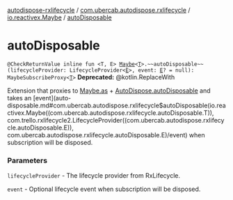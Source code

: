 [autodispose-rxlifecycle](../../index.md) / [com.ubercab.autodispose.rxlifecycle](../index.md) / [io.reactivex.Maybe](index.md) / [autoDisposable](./auto-disposable.md)

# autoDisposable

`@CheckReturnValue inline fun <T, E> `[`Maybe`](http://reactivex.io/RxJava/2.x/javadoc/io/reactivex/Maybe.html)`<`[`T`](auto-disposable.md#T)`>.~~autoDisposable~~(lifecycleProvider: LifecycleProvider<`[`E`](auto-disposable.md#E)`>, event: `[`E`](auto-disposable.md#E)`? = null): MaybeSubscribeProxy<`[`T`](auto-disposable.md#T)`>`
**Deprecated:** @kotlin.ReplaceWith

Extension that proxies to [Maybe.as](http://reactivex.io/RxJava/2.x/javadoc/io/reactivex/Maybe.html) + [AutoDispose.autoDisposable](#) and takes an [event](auto-disposable.md#com.ubercab.autodispose.rxlifecycle$autoDisposable(io.reactivex.Maybe((com.ubercab.autodispose.rxlifecycle.autoDisposable.T)), com.trello.rxlifecycle2.LifecycleProvider((com.ubercab.autodispose.rxlifecycle.autoDisposable.E)), com.ubercab.autodispose.rxlifecycle.autoDisposable.E)/event) when
subscription will be disposed.

### Parameters

`lifecycleProvider` - The lifecycle provider from RxLifecycle.

`event` - Optional lifecycle event when subscription will be disposed.